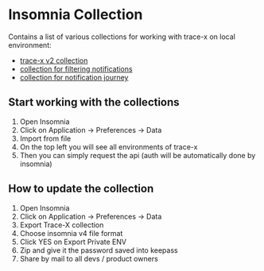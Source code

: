 # Insomnia Collection

Contains a list of various collections for working with trace-x on local environment:

- [trace-x v2 collection](tracex.json)
- [collection for filtering notifications](Insomnia_TRX_Filter_API.json)
- [collection for notification journey](Insomnia_TRX_Notification-Journey.json)

## Start working with the collections

1. Open Insomnia
2. Click on Application -> Preferences -> Data
3. Import from file
4. On the top left you will see all environments of trace-x
5. Then you can simply request the api (auth will be automatically done by insomnia)

## How to update the collection

1. Open Insomnia
2. Click on Application -> Preferences -> Data
3. Export Trace-X collection
4. Choose insomnia v4 file format
5. Click YES on Export Private ENV
6. Zip and give it the password saved into keepass
7. Share by mail to all devs / product owners
